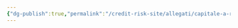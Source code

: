 ```yaml
---
{"dg-publish":true,"permalink":"/credit-risk-site/allegati/capitale-a-rischio-2023-05-01-17-40-32-excalidraw/","tags":["excalidraw"]}
---
```

<style> .container {font-family: sans-serif; text-align: center;} .button-wrapper button {z-index: 1;height: 40px; width: 100px; margin: 10px;padding: 5px;} .excalidraw .App-menu_top .buttonList { display: flex;} .excalidraw-wrapper { height: 800px; margin: 50px; position: relative;} :root[dir="ltr"] .excalidraw .layer-ui__wrapper .zen-mode-transition.App-menu_bottom--transition-left {transform: none;} </style><script src="https://cdn.jsdelivr.net/npm/react@17/umd/react.production.min.js"></script><script src="https://cdn.jsdelivr.net/npm/react-dom@17/umd/react-dom.production.min.js"></script><script type="text/javascript" src="https://cdn.jsdelivr.net/npm/@excalidraw/excalidraw@0/dist/excalidraw.production.min.js"></script><div id="Capitale_a_rischio_2023-05-01_1740.32.excalidraw.md"></div><script>(function(){const InitialData={"type":"excalidraw","version":2,"source":"https://excalidraw.com","elements":[{"type":"image","version":248,"versionNonce":236284084,"isDeleted":false,"id":"oGeiCj2ryYeUPN6wVMS8d","fillStyle":"hachure","strokeWidth":1,"strokeStyle":"solid","roughness":1,"opacity":100,"angle":0,"x":-237.46965157248758,"y":-386.5945212720176,"strokeColor":"transparent","backgroundColor":"transparent","width":916.406594840706,"height":508.08833383305273,"seed":170377228,"groupIds":[],"roundness":null,"boundElements":[],"updated":1682955814876,"link":null,"locked":false,"status":"pending","fileId":"69d60c5d54d1d85a42f3adaba44794c48064039b","scale":[1,1]},{"type":"text","version":325,"versionNonce":1730047116,"isDeleted":false,"id":"PCu7MHQy","fillStyle":"hachure","strokeWidth":1,"strokeStyle":"solid","roughness":1,"opacity":100,"angle":0,"x":-183.77230072021484,"y":137.78394317626953,"strokeColor":"#364fc7","backgroundColor":"transparent","width":811,"height":124,"seed":1206661004,"groupIds":[],"roundness":null,"boundElements":[],"updated":1682955764067,"link":null,"locked":false,"fontSize":20,"fontFamily":1,"text":"Abbiamo la distribuzione delle perdite sul nostro portafoglio.\nLa media di queste perdite è il valore atteso, ovvero l'expected loss.\nQuesto valore atteso ha la sua varianza che rappresenta la perdita inattesa.\nSe prendiamo il VAR e gli leviamo la perdita attesa troviamo il Capitale a Rischio\n","rawText":"Abbiamo la distribuzione delle perdite sul nostro portafoglio.\nLa media di queste perdite è il valore atteso, ovvero l'expected loss.\nQuesto valore atteso ha la sua varianza che rappresenta la perdita inattesa.\nSe prendiamo il VAR e gli leviamo la perdita attesa troviamo il Capitale a Rischio\n","baseline":117,"textAlign":"left","verticalAlign":"top","containerId":null,"originalText":"Abbiamo la distribuzione delle perdite sul nostro portafoglio.\nLa media di queste perdite è il valore atteso, ovvero l'expected loss.\nQuesto valore atteso ha la sua varianza che rappresenta la perdita inattesa.\nSe prendiamo il VAR e gli leviamo la perdita attesa troviamo il Capitale a Rischio\n"},{"id":"B7hzmRTjWeg46w_JrtaUn","type":"rectangle","x":130.21661052100603,"y":160.21751497495643,"width":147.1026611328126,"height":29.211774553571445,"angle":0,"strokeColor":"#d9480f","backgroundColor":"transparent","fillStyle":"hachure","strokeWidth":1,"strokeStyle":"solid","roughness":1,"opacity":100,"groupIds":[],"roundness":{"type":3},"seed":1144584972,"version":39,"versionNonce":797519500,"isDeleted":false,"boundElements":null,"updated":1682955772901,"link":null,"locked":false},{"id":"wA6gOilcp7kqt4Gzdbv-h","type":"rectangle","x":-48.18444277140475,"y":2.681983794710902,"width":115.80418178013394,"height":32.34170096261158,"angle":0,"strokeColor":"#d9480f","backgroundColor":"transparent","fillStyle":"hachure","strokeWidth":1,"strokeStyle":"solid","roughness":1,"opacity":100,"groupIds":[],"roundness":{"type":3},"seed":1271910452,"version":56,"versionNonce":1136050484,"isDeleted":false,"boundElements":null,"updated":1682955846226,"link":null,"locked":false},{"id":"BTzXn4D8m9JQgnfuBnuZp","type":"rectangle","x":443.2009680823902,"y":189.42928952852787,"width":164.83843122209805,"height":26.08206612723211,"angle":0,"strokeColor":"#2b8a3e","backgroundColor":"transparent","fillStyle":"hachure","strokeWidth":1,"strokeStyle":"solid","roughness":1,"opacity":100,"groupIds":[],"roundness":{"type":3},"seed":345313804,"version":32,"versionNonce":1428781580,"isDeleted":false,"boundElements":null,"updated":1682955795947,"link":null,"locked":false},{"id":"2ZLLVEnecT5UVic90hdAX","type":"rectangle","x":94.7450703424347,"y":66.32216411000104,"width":146.05930873325894,"height":27.125287737165195,"angle":0,"strokeColor":"#862e9c","backgroundColor":"transparent","fillStyle":"hachure","strokeWidth":1,"strokeStyle":"solid","roughness":1,"opacity":100,"groupIds":[],"roundness":{"type":3},"seed":679893132,"version":42,"versionNonce":478711860,"isDeleted":false,"boundElements":null,"updated":1682955851273,"link":null,"locked":false},{"id":"2YBtOGGOtl_LoSrjzLxmn","type":"rectangle","x":444.24423328886326,"y":215.51135565575998,"width":193.00694056919656,"height":18.779122488839334,"angle":0,"strokeColor":"#862e9c","backgroundColor":"transparent","fillStyle":"hachure","strokeWidth":1,"strokeStyle":"solid","roughness":1,"opacity":100,"groupIds":[],"roundness":{"type":3},"seed":2096961588,"version":58,"versionNonce":1649289612,"isDeleted":false,"boundElements":null,"updated":1682955810123,"link":null,"locked":false},{"id":"e5TE8es6jKnONu0GXX8aF","type":"rectangle","x":-32.955683511401105,"y":-292.0493777929912,"width":141.1906602647569,"height":33.269076877170164,"angle":0,"strokeColor":"#2b8a3e","backgroundColor":"transparent","fillStyle":"hachure","strokeWidth":1,"strokeStyle":"solid","roughness":1,"opacity":100,"groupIds":[],"roundness":{"type":3},"seed":976141580,"version":20,"versionNonce":842243892,"isDeleted":false,"boundElements":null,"updated":1682955862787,"link":null,"locked":false}],"appState":{"theme":"light","viewBackgroundColor":"#ffffff","currentItemStrokeColor":"#2b8a3e","currentItemBackgroundColor":"transparent","currentItemFillStyle":"hachure","currentItemStrokeWidth":1,"currentItemStrokeStyle":"solid","currentItemRoughness":1,"currentItemOpacity":100,"currentItemFontFamily":1,"currentItemFontSize":20,"currentItemTextAlign":"left","currentItemStartArrowhead":null,"currentItemEndArrowhead":"arrow","scrollX":520.4795296078638,"scrollY":409.7716898725268,"zoom":{"value":0.9},"currentItemRoundness":"round","gridSize":null,"colorPalette":{}},"files":{}};InitialData.scrollToContent=true;App=()=>{const e=React.useRef(null),t=React.useRef(null),[n,i]=React.useState({width:void 0,height:void 0});return React.useEffect(()=>{i({width:t.current.getBoundingClientRect().width,height:t.current.getBoundingClientRect().height});const e=()=>{i({width:t.current.getBoundingClientRect().width,height:t.current.getBoundingClientRect().height})};return window.addEventListener("resize",e),()=>window.removeEventListener("resize",e)},[t]),React.createElement(React.Fragment,null,React.createElement("div",{className:"excalidraw-wrapper",ref:t},React.createElement(ExcalidrawLib.Excalidraw,{ref:e,width:n.width,height:n.height,initialData:InitialData,viewModeEnabled:!0,zenModeEnabled:!0,gridModeEnabled:!1})))},excalidrawWrapper=document.getElementById("Capitale_a_rischio_2023-05-01_1740.32.excalidraw.md");ReactDOM.render(React.createElement(App),excalidrawWrapper);})();</script>